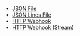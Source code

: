 * [JSON File](./json_file.md)
* [JSON Lines File](./json_lines.md)
* [HTTP Webhook](./http_webhook.md)
* [HTTP Webhook (Stream)](./http_webhook_stream.md)
